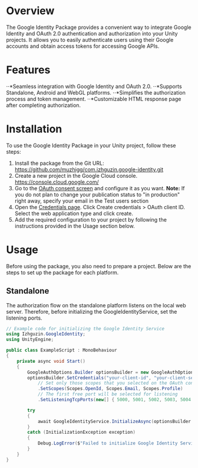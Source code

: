 # Overview

The Google Identity Package provides a convenient way to integrate Google Identity and OAuth 2.0 authentication and authorization into your Unity projects. It allows you to easily authenticate users using their Google accounts and obtain access tokens for accessing Google APIs.

# Features

⋅⋅*Seamless integration with Google Identity and OAuth 2.0.
⋅⋅*Supports Standalone, Android and WebGL platforms.
⋅⋅*Simplifies the authorization process and token management.
⋅⋅*Customizable HTML response page after completing authorization.

# Installation

To use the Google Identity Package in your Unity project, follow these steps:

1. Install the package from the Git URL: https://github.com/muzhigg/com.izhguzin.google-identity.git
2. Create a new project in the Google Cloud console. https://console.cloud.google.com/
3. Go to the [OAuth consent screen](https://console.cloud.google.com/apis/credentials/consent) and configure it as you want. __Note:__ If you do not plan to change your publication status to "in production" right away, specify your email in the Test users section
4. Open the [Credentials page](https://console.cloud.google.com/). Click Create credentials > OAuth client ID. Select the web application type and click create.
5. Add the required configuration to your project by following the instructions provided in the Usage section below.

# Usage

Before using the package, you also need to prepare a project. Below are the steps to set up the package for each platform.

## Standalone

The authorization flow on the standalone platform listens on the local web server. Therefore, before initializing the GoogleIdentityService, set the listening ports.

```csharp
// Example code for initializing the Google Identity Service
using Izhguzin.GoogleIdentity;
using UnityEngine;

public class ExampleScript : MonoBehaviour
{
    private async void Start()
    {
        GoogleAuthOptions.Builder optionsBuilder = new GoogleAuthOptions.Builder();
        optionsBuilder.SetCredentials("your-client-id", "your-client-secret")
            // Set only those scopes that you selected on the OAuth consent screen
            .SetScopes(Scopes.OpenId, Scopes.Email, Scopes.Profile)
            // The first free port will be selected for listening
            .SetListeningTcpPorts(new[] { 5000, 5001, 5002, 5003, 5004 });

        try
        {
            await GoogleIdentityService.InitializeAsync(optionsBuilder.Build());
        }
        catch (InitializationException exception)
        {
            Debug.LogError($"Failed to initialize Google Identity Service: {exception.Message}");
        }
    }
}
```